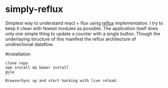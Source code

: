 # simply-reflux
Simplest way to understand react + flux using [reflux](https://github.com/reflux/refluxjs)  implementation. I try to keep it clean with fewest modules as possible. The application itself does only one simple thing to update a counter with a single button. Though the underlaying structure of this manifest the reflux architecture of unidirectional dataflow.

#installation
```
clone repo
npm install && bower install
gulp
``
BrowserSync up and start hacking with live reload.
